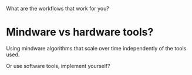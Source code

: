 What are the workflows that work for you? 

# Mindware vs hardware tools? 

Using mindware algorithms that scale over time independently of the tools used.  

Or use software tools, implement yourself? 